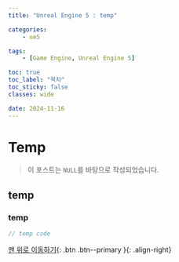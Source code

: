 ```yaml
---
title: "Unreal Engine 5 : temp"

categories:
    - ue5

tags:
    - [Game Engine, Unreal Engine 5]

toc: true
toc_label: "목차"
toc_sticky: false
classes: wide

date: 2024-11-16
---
```


# Temp

> 이 포스트는 `NULL`를 바탕으로 작성되었습니다.

## temp

### temp
```c++
// temp code
```


[맨 위로 이동하기](#){: .btn .btn--primary }{: .align-right}